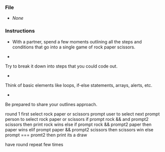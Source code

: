 ### File

* _None_

### Instructions

* With a partner, spend a few moments outlining all the steps and conditions 
that go into a single game of rock paper scissors.

* 
Try to break it down into steps that you could code out.

* 
Think of basic elements like loops, if-else statements, arrays, alerts, etc.

* 
Be prepared to share your outlines approach.

round 1
first select rock paper or scissors
prompt user to select 
next prompt person to select rock paper or scissors
if prompt rock && and prompt2 scissors
then print rock wins
else
if prompt rock && prompt2 paper
then paper wins
elif prompt paper && prompt2 scissors 
then scissors win
else 
prompt === promt2 then print 
its a draw

have round repeat few times
